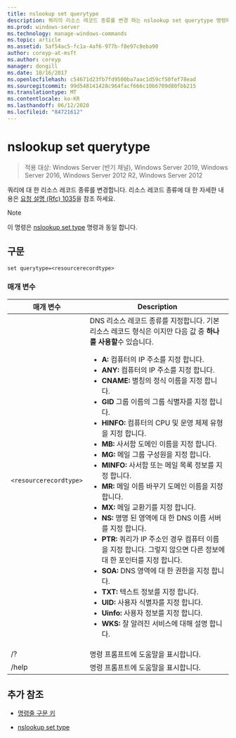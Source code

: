 ```yaml
---
title: nslookup set querytype
description: 쿼리의 리소스 레코드 종류를 변경 하는 nslookup set querytype 명령에 대 한 참조 항목입니다.
ms.prod: windows-server
ms.technology: manage-windows-commands
ms.topic: article
ms.assetid: 5af54ac5-fc1a-4af6-977b-f8e97c8eba90
author: coreyp-at-msft
ms.author: coreyp
manager: dongill
ms.date: 10/16/2017
ms.openlocfilehash: c54671d23fb7fd9500ba7aac1d59cf50fef78ead
ms.sourcegitcommit: 99d548141428c964facf666c10b6709d80fbb215
ms.translationtype: MT
ms.contentlocale: ko-KR
ms.lasthandoff: 06/12/2020
ms.locfileid: "84721612"
---
```

# <a name="nslookup-set-querytype"></a>nslookup set querytype

> 적용 대상: Windows Server (반기 채널), Windows Server 2019, Windows Server 2016, Windows Server 2012 R2, Windows Server 2012

쿼리에 대 한 리소스 레코드 종류를 변경합니다. 리소스 레코드 종류에 대 한 자세한 내용은 [요청 설명 (Rfc) 1035](https://tools.ietf.org/html/rfc1035)을 참조 하세요.

> [!NOTE]
> 이 명령은 [nslookup set type](nslookup-set-type.md) 명령과 동일 합니다.

## <a name="syntax"></a>구문

```
set querytype=<resourcerecordtype>
```

### <a name="parameters"></a>매개 변수

| 매개 변수 | Description |
| --------- | ----------- |
| `<resourcerecordtype>` | DNS 리소스 레코드 종류를 지정합니다. 기본 리소스 레코드 형식은 이지만 다음 값 중 **하나를 사용할**수 있습니다.<ul><li>**A:** 컴퓨터의 IP 주소를 지정 합니다.</li><li>**ANY:** 컴퓨터의 IP 주소를 지정 합니다.</li><li>**CNAME:** 별칭의 정식 이름을 지정 합니다.</li><li>**GID** 그룹 이름의 그룹 식별자를 지정 합니다.</li><li>**HINFO:** 컴퓨터의 CPU 및 운영 체제 유형을 지정 합니다.</li><li>**MB:** 사서함 도메인 이름을 지정 합니다.</li><li>**MG:** 메일 그룹 구성원을 지정 합니다.</li><li>**MINFO:** 사서함 또는 메일 목록 정보를 지정 합니다.</li><li>**MR:** 메일 이름 바꾸기 도메인 이름을 지정 합니다.</li><li>**MX:** 메일 교환기를 지정 합니다.</li><li>**NS:** 명명 된 영역에 대 한 DNS 이름 서버를 지정 합니다.</li><li>**PTR:** 쿼리가 IP 주소인 경우 컴퓨터 이름을 지정 합니다. 그렇지 않으면 다른 정보에 대 한 포인터를 지정 합니다.</li><li>**SOA:** DNS 영역에 대 한 권한을 지정 합니다.</li><li>**TXT:** 텍스트 정보를 지정 합니다.</li><li>**UID:** 사용자 식별자를 지정 합니다.</li><li>**Uinfo:** 사용자 정보를 지정 합니다.</li><li>**WKS:** 잘 알려진 서비스에 대해 설명 합니다.</li></ul> |
| /? | 명령 프롬프트에 도움말을 표시합니다. |
| /help | 명령 프롬프트에 도움말을 표시합니다. |

## <a name="additional-references"></a>추가 참조

- [명령줄 구문 키](command-line-syntax-key.md)

- [nslookup set type](nslookup-set-type.md)
